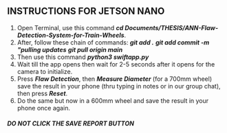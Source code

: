 ## INSTRUCTIONS FOR JETSON NANO ##
1. Open Terminal, use this command **_cd Documents/THESIS/ANN-Flaw-Detection-System-for-Train-Wheels_**.
2. After, follow these chain of commands:
   **_git add ._**
   **_git add commit -m "pulling updates_**
   **_git pull origin main_**
4. Then use this command **_python3 swiftapp.py_**
5. Wait till the app opens then wait for 2-5 seconds after it opens for the camera to initialize.
6. Press **_Flaw Detection_**, then **_Measure Diameter_** (for a 700mm wheel) save the result in your phone (thru typing in notes or in our group chat), then press **_Reset_**.
7. Do the same but now in a 600mm wheel and save the result in your phone once again.

#### _DO NOT CLICK THE SAVE REPORT BUTTON_ ####
